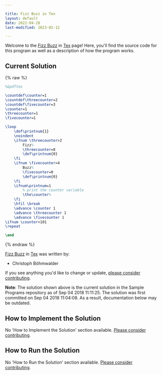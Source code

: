 ```yaml
---

title: Fizz Buzz in Tex
layout: default
date: 2022-04-28
last-modified: 2023-02-12

---
```


Welcome to the [Fizz Buzz](https://sampleprograms.io/projects/fizz-buzz) in [Tex](https://sampleprograms.io/languages/tex) page! Here, you'll find the source code for this program as well as a description of how the program works.

## Current Solution

{% raw %}

```tex
%&pdftex

\countdef\counter=1
\countdef\threecounter=2
\countdef\fivecounter=3
\counter=1
\threecounter=1
\fivecounter=1

\loop
    \def\printnum{1}
    \noindent
    \ifnum \threecounter>2
        Fizz%
        \threecounter=0
        \def\printnum{0}
    \fi
    \ifnum \fivecounter>4
        Buzz%
        \fivecounter=0
        \def\printnum{0}
    \fi
    \ifnum\printnum=1
        % print the counter variable
        \the\counter%
    \fi
    \hfil \break
    \advance \counter 1
    \advance \threecounter 1
    \advance \fivecounter 1
\ifnum \counter<101
\repeat

\end
```

{% endraw %}

[Fizz Buzz](https://sampleprograms.io/projects/fizz-buzz) in [Tex](https://sampleprograms.io/languages/tex) was written by:

- Christoph Böhmwalder

If you see anything you'd like to change or update, [please consider contributing](https://github.com/TheRenegadeCoder/sample-programs).

**Note**: The solution shown above is the current solution in the Sample Programs repository as of Sep 04 2018 11:11:25. The solution was first committed on Sep 04 2018 11:04:08. As a result, documentation below may be outdated.

## How to Implement the Solution

No 'How to Implement the Solution' section available. [Please consider contributing](https://github.com/TheRenegadeCoder/sample-programs-website).

## How to Run the Solution

No 'How to Run the Solution' section available. [Please consider contributing](https://github.com/TheRenegadeCoder/sample-programs-website).